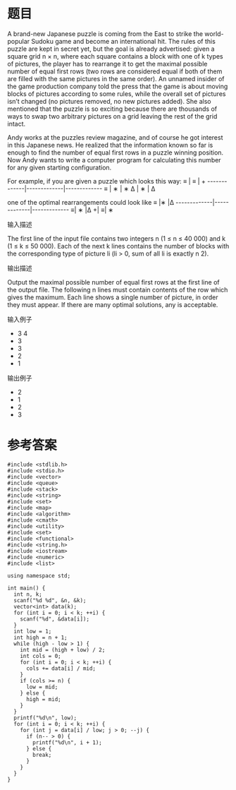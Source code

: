 # 题目
A brand-new Japanese puzzle is coming from the East to strike the world-popular Sudoku game and become an international hit. The rules of this puzzle are kept in secret yet, but the goal is already advertised: given a square grid n × n, where each square contains a block with one of k types of pictures, the player has to rearrange it to get the maximal possible number of equal first rows (two rows are considered equal if both of them are filled with the same pictures in the same order). An unnamed insider of the game production company told the press that the game is about moving blocks of pictures according to some rules, while the overall set of pictures isn’t changed (no pictures removed, no new pictures added). She also mentioned that the puzzle is so exciting because there are thousands of ways to swap two arbitrary pictures on a grid leaving the rest of the grid intact.

Andy works at the puzzles review magazine, and of course he got interest in this Japanese news. He realized that the information known so far is enough to find the number of equal first rows in a puzzle winning position. Now Andy wants to write a computer program for calculating this number for any given starting configuration.

For example, if you are given a puzzle which looks this way:
≡ |	≡	| +
-------------|-------------|-------------
≡ |	∗ |	∗
∆ |	∗ |	∆

one of the optimal rearrangements could look like
≡	|∗	|∆
-------------|-------------|-------------
≡|	∗	|∆
+|	≡|	∗

输入描述

The first line of the input file contains two integers n (1 ≤ n ≤ <nobr>40 000</nobr>) and k (1 ≤ k ≤ <nobr>50 000</nobr>). Each of the next k lines contains the number of blocks with the corresponding type of picture li (li > 0, sum of all li is exactly n 2).

输出描述

Output the maximal possible number of equal first rows at the first line of the output file. The following n lines must contain contents of the row which gives the maximum. Each line shows a single number of picture, in order they must appear. If there are many optimal solutions, any is acceptable.

输入例子
* 3 4
* 3
* 3
* 2
* 1

输出例子
* 2
* 1
* 2
* 3

# 参考答案
    #include <stdlib.h>
    #include <stdio.h>
    #include <vector>
    #include <queue>
    #include <stack>
    #include <string>
    #include <set>
    #include <map>
    #include <algorithm>
    #include <cmath>
    #include <utility>
    #include <set>
    #include <functional>
    #include <string.h>
    #include <iostream>
    #include <numeric>
    #include <list>

    using namespace std;

    int main() {
      int n, k;
      scanf("%d %d", &n, &k);
      vector<int> data(k);
      for (int i = 0; i < k; ++i) {
        scanf("%d", &data[i]);
      }
      int low = 1; 
      int high = n + 1;
      while (high - low > 1) {
        int mid = (high + low) / 2;
        int cols = 0;
        for (int i = 0; i < k; ++i) {
          cols += data[i] / mid;
        }
        if (cols >= n) {
          low = mid;
        } else {
          high = mid;
        }
      }
      printf("%d\n", low);
      for (int i = 0; i < k; ++i) {
        for (int j = data[i] / low; j > 0; --j) {
          if (n-- > 0) {
            printf("%d\n", i + 1);
          } else {
            break;
          }
        }
      }
    }
